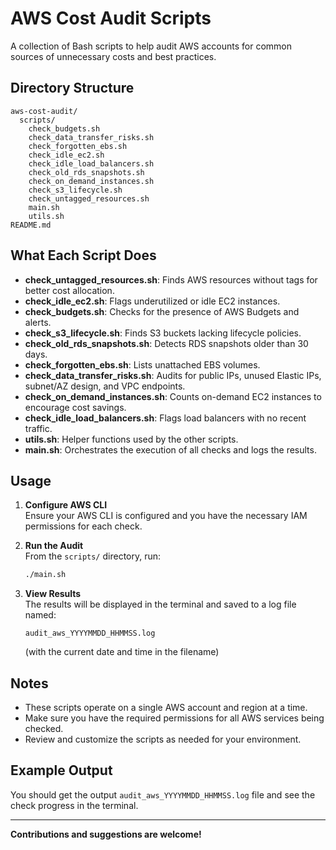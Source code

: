 # AWS Cost Audit Scripts

A collection of Bash scripts to help audit AWS accounts for common sources of unnecessary costs and best practices.

## Directory Structure

```
aws-cost-audit/
  scripts/
    check_budgets.sh
    check_data_transfer_risks.sh
    check_forgotten_ebs.sh
    check_idle_ec2.sh
    check_idle_load_balancers.sh
    check_old_rds_snapshots.sh
    check_on_demand_instances.sh
    check_s3_lifecycle.sh
    check_untagged_resources.sh
    main.sh
    utils.sh
README.md
```

## What Each Script Does

- **check_untagged_resources.sh**: Finds AWS resources without tags for better cost allocation.
- **check_idle_ec2.sh**: Flags underutilized or idle EC2 instances.
- **check_budgets.sh**: Checks for the presence of AWS Budgets and alerts.
- **check_s3_lifecycle.sh**: Finds S3 buckets lacking lifecycle policies.
- **check_old_rds_snapshots.sh**: Detects RDS snapshots older than 30 days.
- **check_forgotten_ebs.sh**: Lists unattached EBS volumes.
- **check_data_transfer_risks.sh**: Audits for public IPs, unused Elastic IPs, subnet/AZ design, and VPC endpoints.
- **check_on_demand_instances.sh**: Counts on-demand EC2 instances to encourage cost savings.
- **check_idle_load_balancers.sh**: Flags load balancers with no recent traffic.
- **utils.sh**: Helper functions used by the other scripts.
- **main.sh**: Orchestrates the execution of all checks and logs the results.

## Usage

1. **Configure AWS CLI**  
   Ensure your AWS CLI is configured and you have the necessary IAM permissions for each check.

2. **Run the Audit**  
   From the `scripts/` directory, run:

   ```bash
   ./main.sh
   ```

3. **View Results**  
   The results will be displayed in the terminal and saved to a log file named:

   ```
   audit_aws_YYYYMMDD_HHMMSS.log
   ```

   (with the current date and time in the filename)

## Notes

- These scripts operate on a single AWS account and region at a time.
- Make sure you have the required permissions for all AWS services being checked.
- Review and customize the scripts as needed for your environment.

## Example Output

You should get the output `audit_aws_YYYYMMDD_HHMMSS.log` file and see the check progress in the terminal.

---

**Contributions and suggestions are welcome!**
